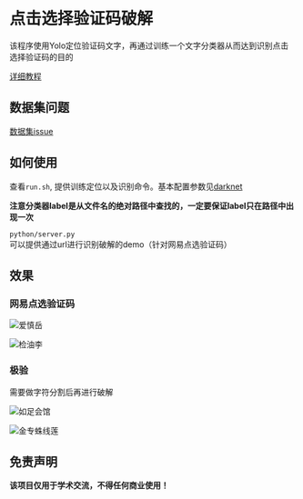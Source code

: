 # 点击选择验证码破解

该程序使用Yolo定位验证码文字，再通过训练一个文字分类器从而达到识别点击选择验证码的目的

[详细教程](https://cos120.github.io/crack/)

## 数据集问题

[数据集issue](https://github.com/cos120/captcha_crack/labels/dataset)

## 如何使用

查看`run.sh`, 提供训练定位以及识别命令。基本配置参数见[darknet](https://pjreddie.com/darknet/)

**注意分类器label是从文件名的绝对路径中查找的，一定要保证label只在路径中出现一次**

`python/server.py`可以提供通过url进行识别破解的demo（针对网易点选验证码）

## 效果

### 网易点选验证码

![爱慎岳](imgs/爱慎岳.png)

![检油李](imgs/检油李.png)

### 极验

需要做字符分割后再进行破解

![如足会馆](imgs/如足会馆.png)

![金专蛛线莲](imgs/金专蛛线莲.png)

## 免责声明

**该项目仅用于学术交流，不得任何商业使用！**

